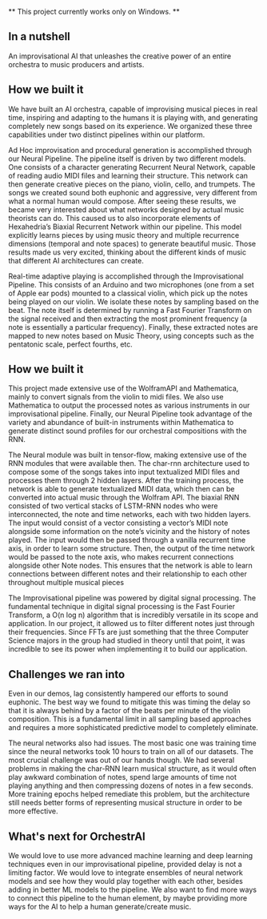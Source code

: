 ** This project currently works only on Windows. **

## In a nutshell
An improvisational AI that unleashes the creative power of an entire orchestra to music producers and artists.

## How we built it

We have built an AI orchestra, capable of improvising musical pieces in real time, inspiring and adapting to the humans it is playing with, and generating completely new songs based on its experience. We organized these three capabilities under two distinct pipelines within our platform.

Ad Hoc improvisation and procedural generation is accomplished through our Neural Pipeline. The pipeline itself is driven by two different models. One consists of a character generating Recurrent Neural Network, capable of reading audio MIDI files and learning their structure. This network can then generate creative pieces on the piano, violin, cello, and trumpets. The songs we created sound both euphonic and aggressive, very different from what a normal human would compose. After seeing these results, we became very interested about what networks designed by actual music theorists can do. This caused us to also incorporate elements of Hexahedria’s Biaxial Recurrent Network within our pipeline. This model explicitly learns pieces by using music theory and multiple recurrence dimensions (temporal and note spaces) to generate beautiful music. Those results made us very excited, thinking about the different kinds of music that different AI architectures can create.

Real-time adaptive playing is accomplished through the Improvisational Pipeline. This consists of an Arduino and two microphones (one from a set of Apple ear pods) mounted to a classical violin, which pick up the notes being played on our violin. We isolate these notes by sampling based on the beat. The note itself is determined by running a Fast Fourier Transform on the signal received and then extracting the most prominent frequency (a note is essentially a particular frequency). Finally, these extracted notes are mapped to new notes based on Music Theory, using concepts such as the pentatonic scale, perfect fourths, etc.

## How we built it

This project made extensive use of the WolframAPI and Mathematica, mainly to convert signals from the violin to midi files. We also use Mathematica to output the processed notes as various instruments in our improvisational pipeline. Finally, our Neural Pipeline took advantage of the variety and abundance of built-in instruments within Mathematica to generate distinct sound profiles for our orchestral compositions with the RNN.

The Neural module was built in tensor-flow, making extensive use of the RNN modules that were available then. The char-rnn architecture used to compose some of the songs takes into input textualized MIDI files and processes them through 2 hidden layers. After the training process, the network is able to generate textualized MIDI data, which then can be converted into actual music through the Wolfram API. The biaxial RNN consisted of two vertical stacks of LSTM-RNN nodes who were interconnected, the note and time networks, each with two hidden layers. The input would consist of a vector consisting a vector’s MIDI note alongside some information on the note’s vicinity and the history of notes played. The input would then be passed through a vanilla recurrent time axis, in order to learn some structure. Then, the output of the time network would be passed to the note axis, who makes recurrent connections alongside other Note nodes. This ensures that the network is able to learn connections between different notes and their relationship to each other throughout multiple musical pieces

The Improvisational pipeline was powered by digital signal processing. The fundamental technique in digital signal processing is the Fast Fourier Transform, a O(n log n) algorithm that is incredibly versatile in its scope and application. In our project, it allowed us to filter different notes just through their frequencies. Since FFTs are just something that the three Computer Science majors in the group had studied in theory until that point, it was incredible to see its power when implementing it to build our application.

## Challenges we ran into

Even in our demos, lag consistently hampered our efforts to sound euphonic. The best way we found to mitigate this was timing the delay so that it is always behind by a factor of the beats per minute of the violin composition. This is a fundamental limit in all sampling based approaches and requires a more sophisticated predictive model to completely eliminate.

The neural networks also had issues. The most basic one was training time since the neural networks took 10 hours to train on all of our datasets. The most crucial challenge was out of our hands though. We had several problems in making the char-RNN learn musical structure, as it would often play awkward combination of notes, spend large amounts of time not playing anything and then compressing dozens of notes in a few seconds. More training epochs helped remediate this problem, but the architecture still needs better forms of representing musical structure in order to be more effective.


## What's next for OrchestrAI

We would love to use more advanced machine learning and deep learning techniques even in our improvisational pipeline, provided delay is not a limiting factor. We would love to integrate ensembles of neural network models and see how they would play together with each other, besides adding in better ML models to the pipeline. We also want to find more ways to connect this pipeline to the human element, by maybe providing more ways for the AI to help a human generate/create music.
